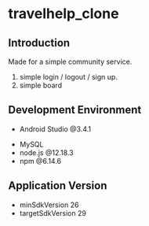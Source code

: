# travelhelp_clone

## Introduction
Made for a simple community service.
1. simple login / logout / sign up.
2. simple board

## Development Environment
+ Android Studio @3.4.1
- MySQL
- node.js @12.18.3
- npm @6.14.6

## Application Version
- minSdkVersion 26
- targetSdkVersion 29

